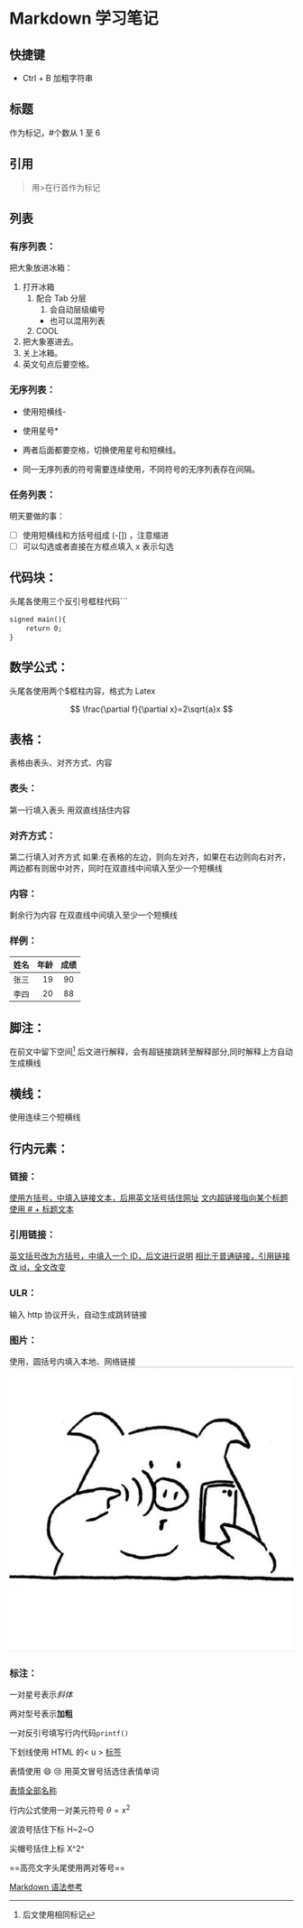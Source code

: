 # Markdown 学习笔记

## 快捷键

- Ctrl + B 加粗字符串

## 标题

作为标记，#个数从 1 至 6

## 引用

> 用>在行首作为标记

## 列表

### 有序列表：

把大象放进冰箱：

1. 打开冰箱
   1. 配合 Tab 分层
      1. 会自动层级编号
      - 也可以混用列表
   2. COOL
2. 把大象塞进去。
3. 关上冰箱。
4. 英文句点后要空格。

### 无序列表：

- 使用短横线-

* 使用星号\*

- 两者后面都要空格，切换使用星号和短横线。

* 同一无序列表的符号需要连续使用，不同符号的无序列表存在间隔。

### 任务列表：

明天要做的事：

- [ ] 使用短横线和方括号组成 (-[]) ，注意缩进
- [ ] 可以勾选或者直接在方框点填入 x 表示勾选

## 代码块：

头尾各使用三个反引号框柱代码```

```
signed main(){
    return 0;
}
```

## 数学公式：

头尾各使用两个$框柱内容，格式为 Latex

$$
\frac{\partial f}{\partial x}=2\sqrt{a}x
$$

## 表格：

表格由表头、对齐方式、内容

### 表头：

第一行填入表头
用双直线括住内容

### 对齐方式：

第二行填入对齐方式
如果:在表格的左边，则向左对齐，如果在右边则向右对齐，两边都有则居中对齐，同时在双直线中间填入至少一个短横线

### 内容：

剩余行为内容
在双直线中间填入至少一个短横线

### 样例：

| 姓名 | 年龄 | 成绩 |
| :--- | ---: | :--: |
| 张三 |   19 |  90  |
| 李四 |   20 |  88  |

## 脚注：

在前文中留下空间[^1]
后文进行解释，会有超链接跳转至解释部分,同时解释上方自动生成横线
[^1]: 后文使用相同标记

## 横线：

使用连续三个短横线

## 行内元素：

### 链接：

[使用方括号，中填入链接文本，后用英文括号括住网址](http://baidu.com "在括号内使用双引号")
[文内超链接指向某个标题使用 # + 标题文本](#表格)

### 引用链接：

[英文括号改为方括号，中填入一个 ID，后文进行说明][id]
[相比于普通链接，引用链接改 id，全文改变][id]

[id]: http://baidu.com "一个搜索引擎"

### ULR：

输入 http 协议开头，自动生成跳转链接

### 图片：

使用![]()，圆括号内填入本地、网络链接
![图片](img/Markdown_pig.jpg)

### 标注：

一对星号表示*斜体*

两对型号表示**加粗**

一对反引号填写行内代码`printf()`

下划线使用 HTML 的< u > <u>标签</u>

表情使用 :smile: :cry: 用英文冒号括选住表情单词

[表情全部名称](https://unicode.org/emoji/charts/full-emoji-list.html)

行内公式使用一对美元符号 $\theta=x^2$

波浪号括住下标 H~2~O

尖帽号括住上标 X^2^

==高亮文字头尾使用两对等号==

[Markdown 语法参考](https://www.runoob.com/markdown/md-tutorial.html)
